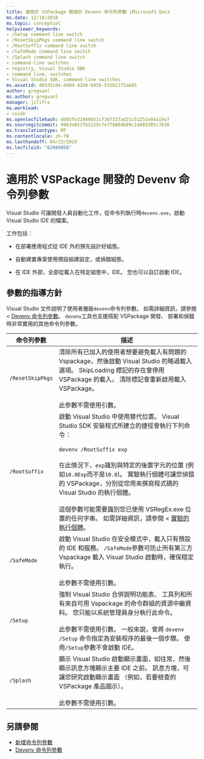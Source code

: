 ```yaml
---
title: 適用於 VSPackage 開發的 Devenv 命令列參數 |Microsoft Docs
ms.date: 12/10/2018
ms.topic: conceptual
helpviewer_keywords:
- /Setup command line switch
- /ResetSkipPkgs command line switch
- /RootSuffix command line switch
- /SafeMode command line switch
- /Splash command line switch
- command-line switches
- registry, Visual Studio SDK
- command line, switches
- Visual Studio SDK, command-line switches
ms.assetid: d65d2c04-dd84-42b0-b956-555b11f5a645
author: gregvanl
ms.author: gregvanl
manager: jillfra
ms.workload:
- vssdk
ms.openlocfilehash: dd95fe31949b51c7167337ad21c51251e84a19a7
ms.sourcegitcommit: 94b3a052fb1229c7e7f8804b09c1d403385c7630
ms.translationtype: MT
ms.contentlocale: zh-TW
ms.lasthandoff: 04/23/2019
ms.locfileid: "62864058"
---
```

# <a name="devenv-command-line-switches-for-vspackage-development"></a>適用於 VSPackage 開發的 Devenv 命令列參數

Visual Studio 可讓開發人員自動化工作，從命令列執行時`devenv.exe`，啟動 Visual Studio IDE 的檔案。

 工作包括：

- 在部署應用程式從 IDE 外的預先設計好組態。

- 自動建置專案使用預設組建設定，或偵錯組態。

- 在 IDE 外部，全部從載入在特定組態中，IDE。 您也可以自訂啟動 IDE。

## <a name="guidelines-for-switches"></a>參數的指導方針

Visual Studio 文件說明了使用者層級`devenv`命令列參數。 如需詳細資訊，請參閱 < [Devenv 命令列參數](../ide/reference/devenv-command-line-switches.md)。 `devenv`工具也支援搭配 VSPackage 開發、 部署和偵錯時非常實用的其他命令列參數。

| 命令列參數 | 描述 |
|---------------------| - |
| `/ResetSkipPkgs` | 清除所有已加入的使用者想要避免載入有問題的 Vspackage，然後啟動 Visual Studio 的略過載入選項。 SkipLoading 標記的存在會停用 VSPackage 的載入。 清除標記會重新啟用載入 VSPackage。<br /><br /> 此參數不需使用引數。 |
| `/RootSuffix` | 啟動 Visual Studio 中使用替代位置。 Visual Studio SDK 安裝程式所建立的捷徑會執行下列命令：<br /><br /> `devenv /RootSuffix exp`<br /><br /> 在此情況下，`exp`識別與特定的後置字元的位置 (例如`10.0Exp`而不是`10.0`)。 實驗執行個體可讓您偵錯的 VSPackage，分別從您用來撰寫程式碼的 Visual Studio 的執行個體。<br /><br /> 這個參數可能需要識別您已使用 VSRegEx.exe 位置的任何字串。 如需詳細資訊，請參閱 <<c0> [ 實驗的執行個體](../extensibility/the-experimental-instance.md)。 |
| `/SafeMode` | 啟動 Visual Studio 在安全模式中，載入只有預設的 IDE 和服務。 `/SafeMode`參數可防止所有第三方 Vspackage 載入 Visual Studio 啟動時，確保穩定執行。<br /><br /> 此參數不需使用引數。 |
| `/Setup` | 強制 Visual Studio 合併說明功能表、 工具列和所有來自可用 Vspackage 的命令群組的資源中繼資料。 您只能以系統管理員身分執行此命令。 <br /><br /> 此參數不需使用引數。 一般來說，會將 `devenv /Setup` 命令指定為安裝程序的最後一個步驟。 使用`/Setup`參數不會啟動 IDE。|
| `/Splash` | 顯示 Visual Studio 啟動顯示畫面，如往常，然後顯示訊息方塊顯示主要 IDE 之前。 訊息方塊，可讓您研究啟動顯示畫面 （例如，若要檢查的 VSPackage 產品圖示）。<br /><br /> 此參數不需使用引數。 |

## <a name="see-also"></a>另請參閱

- [新增命令列參數](../extensibility/adding-command-line-switches.md)
- [Devenv 命令列參數](../ide/reference/devenv-command-line-switches.md)
